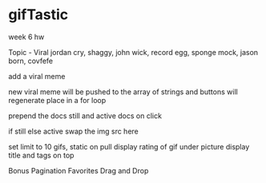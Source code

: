 # gifTastic
week 6 hw

Topic - Viral
jordan cry, shaggy, john wick, record egg, sponge mock, jason born, covfefe

add a viral meme 

new viral meme will be pushed to the array of strings and buttons will regenerate
place in a for loop


prepend the docs
still and active docs on click

if still
else active
swap the img src here

set limit to 10 gifs, static on pull
display rating of gif under picture
display title and tags on top







Bonus
Pagination
Favorites
Drag and Drop